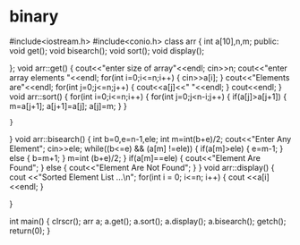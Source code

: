 # binary
#include<iostream.h>
#include<conio.h>
class arr
{
	int a[10],n,m;
	public:
	void get();
	void bisearch();
	void sort();
	void display();
	
};
void arr::get()
{
	cout<<"enter size of array"<<endl;
	cin>>n;
	cout<<"enter array elements "<<endl;
	for(int i=0;i<=n;i++)
	{
		cin>>a[i];
	}
	cout<<"Elements are"<<endl;
	for(int j=0;j<=n;j++)
	{
		cout<<a[j]<<"  "<<endl;
	}
	cout<<endl;
}
void arr::sort()
{
	for(int i=0;i<=n;i++)
	{
		for(int j=0;j<n-i;j++)
		{
			if(a[j]>a[j+1])
			{
				m=a[j+1];
				a[j+1]=a[j];
				a[j]=m;
			}
		}
	
	}
}
void arr::bisearch()
{
	int b=0,e=n-1,ele;
	int m=int(b+e)/2;
	cout<<"Enter Any Element";
	cin>>ele;
	while((b<=e) && (a[m] !=ele))
	{
		if(a[m]>ele)
		{
			e=m-1;
		}
		else
		{
			b=m+1;
		}
		m=int (b+e)/2;
	}
	if(a[m]==ele)
	{
		cout<<"Element Are Found";
	}
	else
	{
		cout<<"Element Are Not Found";
	}
}
void arr::display()
{
	cout <<"Sorted Element List ...\n";
for(int i = 0; i<=n; i++) 
{
   cout <<a[i]<<endl;
}

}


int main()
{
	clrscr();
	arr a;
	a.get();
	a.sort();
	a.display();
	a.bisearch();
	getch();
	return(0);
}
